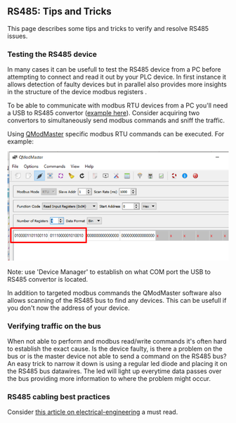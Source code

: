 ## RS485: Tips and Tricks
This page describes some tips and tricks to verify and resolve RS485 issues. 

### __Testing the RS485 device__
In many cases it can be usefull to test the RS485 device from a PC before attempting to connect and read it out by your PLC device. In first instance it allows detection of faulty devices but in parallel also provides more insights in the structure of the device modbus registers .

To be able to communicate with modbus RTU devices from a PC you'll need a USB to RS485 convertor ([example here](https://www.aliexpress.com/item/32638090708.html?spm=a2g0s.9042311.0.0.27424c4dWhWZOx)). 
Consider acquiring two convertors to simultaneously send modbus commands and sniff the traffic. 

Using [QModMaster](https://sourceforge.net/projects/qmodmaster/) specific modbus RTU commands can be executed. For example:

<img src="../_img/RS485_PC_QModMaster_Commands.png" width="550">

Note: use 'Device Manager' to establish on what COM port the USB to RS485 convertor is located.

In addition to targeted modbus commands the QModMaster software also allows scanning of the RS485 bus to find any devices. This can be usefull if you don't now the address of your device.

### __Verifying traffic on the bus__
When not able to perform and modbus read/write commands it's often hard to establish the exact cause. Is the device faulty, is there a problem on the bus or is the master device not able to send a command on the RS485 bus?
An easy trick to narrow it down is using a regular led diode and placing it on the RS485 bus datawires.
The led will light up everytime data passes over the bus providing more information to where the problem might occur.

### __RS485 cabling best practices__
<!-- markdown-link-check-disable -->
Consider [this article on electrical-engineering](https://electrical-engineering-portal.com/correct-cabling-modbus-rs485) a must read. 
<!-- markdown-link-check-enable -->
